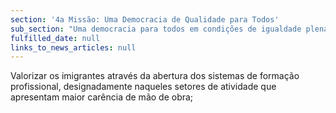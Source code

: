```yaml
---
section: '4a Missão: Uma Democracia de Qualidade para Todos'
sub_section: "Uma democracia para todos em condições de igualdade plena"
fulfilled_date: null
links_to_news_articles: null
---
```


Valorizar os imigrantes através da abertura dos sistemas de formação profissional, designadamente naqueles setores de atividade que apresentam maior carência de mão de obra;